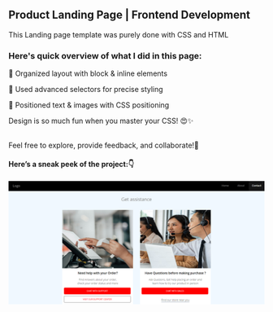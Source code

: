 ## Product Landing Page | Frontend Development
This Landing page template was purely done with CSS and HTML 

### Here's quick overview of what I did in this page:

🔹 Organized layout with block & inline elements

🔹 Used advanced selectors for precise styling

🔹 Positioned text & images with CSS positioning

Design is so much fun when you master your CSS! 😍✨

##
Feel free to explore, provide feedback, and collaborate!🙏
#### Here’s a sneak peek of the project:👇
![Supportpage](https://github.com/Archu09/UI-Design-Work/blob/e42613f3f5e702c6995b4d413f788f9776a0bf1b/Support%20Page/Images/Page_Screenshot.png)
